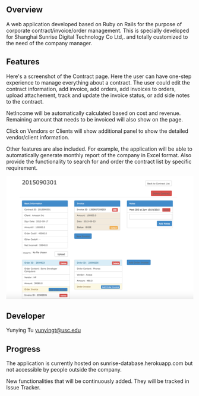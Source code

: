 ## Overview
A web application developed based on Ruby on Rails for the purpose of corporate contract/invoice/order management. This is specially developed for Shanghai Sunrise Digital Technology Co Ltd,. and totally customized to the need of the company manager. 

## Features
Here's a screenshot of the Contract page. Here the user can have one-step experience to manage everything about a contract. The user could edit the contract information, add invoice, add orders, add invoices to orders, upload attachement, track and update the invoice status, or add side notes to the contract. 

NetIncome will be automatically calculated based on cost and revenue. Remaining amount that needs to be invoiced will also show on the page.

Click on Vendors or Clients will show additional panel to show the detailed vendor/client information. 

Other features are also included. For example, the application will be able to automatically generate monthly report of the company in Excel format. Also provide the functionality to search for and order the contract list by specific requirement.

![ScreenShot](https://github.com/Yunying/Sunrise/blob/master/ScreenShot.png "Screenshot")

## Developer
Yunying Tu yunyingt@usc.edu

## Progress

The application is currently hosted on sunrise-database.herokuapp.com but not accessible by people outside the company.

New functionalities that will be continuously added. They will be tracked in Issue Tracker.



